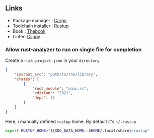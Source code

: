 ## Links
- Package manager : [Cargo][cargo]
- Toolchain installer : [Rustup][rustup]
- Book : [Thebook][thebook]
- Linter: [Clippy]

### Allow rust-analyzer to run on single file for completion

Create a `rust-project.json` in your `directory`

```json
{
    "sysroot_src": "path/to/the/library",
    "crates": [
        {
            "root_module": "main.rs",
            "edition": "2021",
            "deps": []
        }
    ]
}
```

Here, i manually defined `rustup` home. By default it's `~/.rustup`
```bash
export RUSTUP_HOME="${XDG_DATA_HOME:-$HOME/.local/share}/rustup"
```

<!-- Links-->
[rustlang]: https://rustlang.org
[rustup]: https://rustup.rs
[cargo]: https://github.com/rust-lang/cargo
[thebook]: https://github.com/rust-lang/book
[Clippy]: https://github.com/rust-lang/clippy

